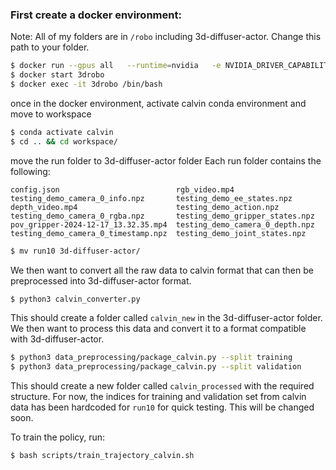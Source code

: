 ### First create a docker environment:
Note: All of my folders are in `/robo` including 3d-diffuser-actor. Change this path to your folder. 
```bash
$ docker run --gpus all   --runtime=nvidia   -e NVIDIA_DRIVER_CAPABILITIES=all   -e NVIDIA_VISIBLE_DEVICES=all --network=host --privileged     -v $(realpath ~/robo):/workspace -it 3drobo
$ docker start 3drobo
$ docker exec -it 3drobo /bin/bash
```

once in the docker environment, activate calvin conda environment and move to workspace
```bash
$ conda activate calvin
$ cd .. && cd workspace/ 
```
move the run folder to 3d-diffuser-actor folder
Each run folder contains the following:
```
config.json                          rgb_video.mp4                    testing_demo_camera_0_info.npz       testing_demo_ee_states.npz
depth_video.mp4                      testing_demo_action.npz          testing_demo_camera_0_rgba.npz       testing_demo_gripper_states.npz
pov_gripper-2024-12-17_13.32.35.mp4  testing_demo_camera_0_depth.npz  testing_demo_camera_0_timestamp.npz  testing_demo_joint_states.npz
```
```bash
$ mv run10 3d-diffuser-actor/
```
We then want to convert all the raw data to calvin format that can then be preprocessed into 3d-diffuser-actor format.
```bash
$ python3 calvin_converter.py
```
This should create a folder called `calvin_new` in the 3d-diffuser-actor folder.
We then want to process this data and convert it to a format compatible with 3d-diffuser-actor.
```bash
$ python3 data_preprocessing/package_calvin.py --split training
$ python3 data_preprocessing/package_calvin.py --split validation
```
This should create a new folder called `calvin_processed` with the required structure. For now, the indices for training and validation set from calvin data has been hardcoded for `run10` for quick testing. This will be changed soon.

To train the policy, run:
```bash
$ bash scripts/train_trajectory_calvin.sh
```
